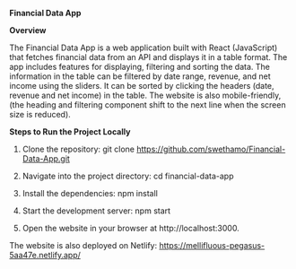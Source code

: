 **Financial Data App**

**Overview**

The Financial Data App is a web application built with React (JavaScript) that fetches financial data from an API and displays it in a table format. The app includes features for displaying, filtering and sorting the data. The information in the table can be filtered by date range, revenue, and net income using the sliders. It can be sorted by clicking the headers (date, revenue and net income) in the table. The website is also mobile-friendly, (the heading and filtering component shift to the next line when the screen size is reduced). 

**Steps to Run the Project Locally**

1. Clone the repository:
git clone https://github.com/swethamo/Financial-Data-App.git

2. Navigate into the project directory:
cd financial-data-app

3. Install the dependencies:
npm install

4. Start the development server:
npm start

5. Open the website in your browser at http://localhost:3000.

The website is also deployed on Netlify: https://mellifluous-pegasus-5aa47e.netlify.app/
